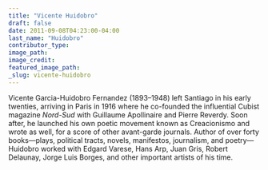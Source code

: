 ```yaml
---
title: "Vicente Huidobro"
draft: false
date: 2011-09-08T04:23:00-04:00
last_name: "Huidobro"
contributor_type:
image_path:
image_credit:
featured_image_path:
_slug: vicente-huidobro
---
```


Vicente Garcia-Huidobro Fernandez (1893–1948) left Santiago in his early twenties, arriving in Paris in 1916 where he co-founded the influential Cubist magazine _Nord-Sud_ with Guillaume Apollinaire and Pierre Reverdy. Soon after, he launched his own poetic movement known as Creacionismo and wrote as well, for a score of other avant-garde journals. Author of over forty books—plays, political tracts, novels, manifestos, journalism, and poetry—Huidobro worked with Edgard Varese, Hans Arp, Juan Gris, Robert Delaunay, Jorge Luis Borges, and other important artists of his time.

